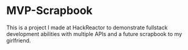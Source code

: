 # MVP-Scrapbook
This is a project I made at HackReactor to demonstrate fullstack development abilities with multiple APIs and a future scrapbook to my girlfriend.
